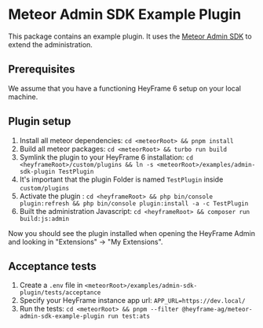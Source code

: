 # Meteor Admin SDK Example Plugin

This package contains an example plugin. It uses the [Meteor Admin SDK](https://github.com/heyframe/meteor/tree/main/packages/admin-sdk) to extend the administration.

## Prerequisites
We assume that you have a functioning HeyFrame 6 setup on your local machine.

## Plugin setup

1. Install all meteor dependencies: `cd <meteorRoot> && pnpm install`
2. Build all meteor packages: `cd <meteorRoot> && turbo run build`
3. Symlink the plugin to your HeyFrame 6 installation: `cd <heyframeRoot>/custom/plugins && ln -s <meteorRoot>/examples/admin-sdk-plugin TestPlugin`
4. It's important that the plugin Folder is named `TestPlugin` inside `custom/plugins`
5. Activate the plugin : `cd <heyframeRoot> && php bin/console plugin:refresh && php bin/console plugin:install -a -c TestPlugin`
6. Built the administration Javascript: `cd <heyframeRoot> && composer run build:js:admin`

Now you should see the plugin installed when opening the HeyFrame Admin and looking in "Extensions" -> "My Extensions".

## Acceptance tests

1. Create a `.env` file in `<meteorRoot>/examples/admin-sdk-plugin/tests/acceptance`
2. Specify your HeyFrame instance app url: `APP_URL=https://dev.local/`
3. Run the tests: `cd <meteorRoot> && pnpm --filter @heyframe-ag/meteor-admin-sdk-example-plugin run test:ats`


